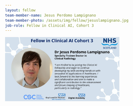 ```yaml
---
layout: fellow
team-member-name: Jesus Perdomo Lampignano
team-member-photo: /assets/img/fellow/jesuslampignano.jpg
job-role: Fellow in Clinical AI, Cohort 3
---
```

<img src="assets/img/fellow/card/JPLquote.jpg" alt="Alt text" style="width:75%;">
